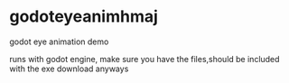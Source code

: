 # godoteyeanimhmaj
godot eye animation demo


runs with godot engine, make sure you have the files,should be included with the exe download anyways
